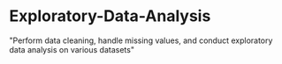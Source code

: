 # Exploratory-Data-Analysis

"Perform data cleaning, handle missing values, and conduct exploratory data analysis on various datasets"
